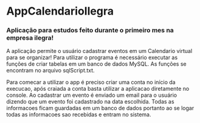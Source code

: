# AppCalendarioIlegra

### Aplicação para estudos feito durante o primeiro mes na empresa ilegra!

A aplicação permite o usuário cadastrar eventos em um Calendario virtual para se organizar!
Para utilizar o programa é necessário executar as funções de criar tabelas em um banco de dados MySQL. As funções se encontram no arquivo sqlScript.txt.

Para comecar a utilizar o app é preciso criar uma conta no início da execucao, após craiada a conta basta utilizar a aplicacao diretamente no console. Ao cadastrar um evento é enviado um email para o usuário dizendo que um evento foi cadastrado na data escolhida. Todas as informacoes ficam guardadas em um banco de dados portanto ao se logar todas as informacoes sao recebidas e entram no sistema.

